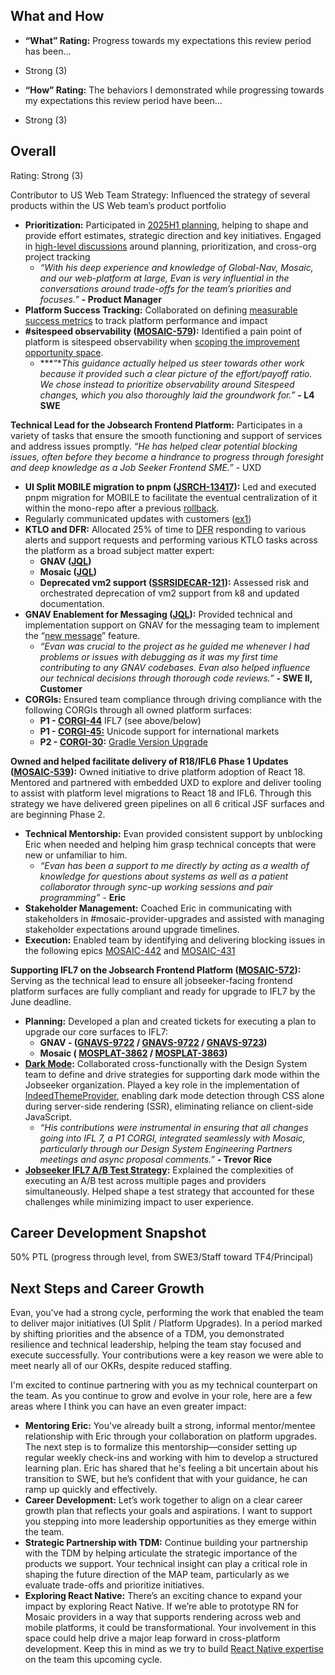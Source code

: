 ## **What and How**

* **“What” Rating:**  Progress towards my expectations this review period has been…  
* Strong (3)  
    
* **“How” Rating:** The behaviors I demonstrated while progressing towards my expectations this review period have been…  
* Strong (3)

## **Overall**

Rating: Strong (3)

Contributor to US Web Team Strategy: Influenced the strategy of several products within the US Web team’s product portfolio

* **Prioritization:** Participated in [2025H1 planning](https://docs.google.com/spreadsheets/d/1S3Osilqx6sUHQbRrfSUriC6cQMP5fGvKLqKDJJtzczY/edit?gid=0#gid=0), helping to shape and provide effort estimates, strategic direction and key initiatives. Engaged in [high-level discussions](https://docs.google.com/document/d/15z5-LBQrrc8lI7FpT8hksi78sOsb7D9x8RNBLpbrq-k/edit?tab=t.0#heading=h.fb1r2mmjpcf6) around planning, prioritization, and cross-org project tracking  
  * *“With his deep experience and knowledge of Global-Nav, Mosaic, and our web-platform at large, Evan is very influential in the conversations around trade-offs for the team’s priorities and focuses.”* **\- Product Manager**  
* **Platform Success Tracking:** Collaborated on defining [measurable success metrics](https://docs.google.com/document/d/1lVYuMy56sZNh8qS9oRA_W0CN6tX_RISOFkm6Q7UulN4/edit?tab=t.0#heading=h.2yfj5rsaumxi) to track platform performance and impact  
* **\#sitespeed observability ([MOSAIC-579](https://indeed.atlassian.net/browse/MOSAIC-579)):** Identified a pain point of platform is sitespeed observability when [scoping the improvement opportunity space](https://docs.google.com/document/d/1r7IxWmRVGRibdBcShTOFR3xRC5SFC0vdExhEFPq1vvM/edit?tab=t.0#heading=h.yic9hnfmm65l).  
  * ***“**This guidance actually helped us steer towards other work because it provided such a clear picture of the effort/payoff ratio. We chose instead to prioritize observability around Sitespeed changes, which you also thoroughly laid the groundwork for.”* **\- L4 SWE**

**Technical Lead for the Jobsearch Frontend Platform:** Participates in a variety of tasks that ensure the smooth functioning and support of services and address issues promptly.  *“He has helped clear potential blocking issues, often before they become a hindrance to progress through foresight and deep knowledge as a Job Seeker Frontend SME.”* \- UXD

* **UI Split MOBILE migration to pnpm ([JSRCH-13417](https://indeed.atlassian.net/browse/JSRCH-13417)):**  Led and executed pnpm migration for MOBILE to facilitate the eventual centralization of it within the mono-repo after a previous [rollback](https://indeed-pte.slack.com/archives/C06V9MVDN4X/p1732128726458959).    
* Regularly communicated updates with customers ([ex1](https://indeed-pte.slack.com/archives/C06V9MVDN4X/p1736451257266929))  
* **KTLO and DFR:** Allocated 25% of time to [DFR](https://docs.google.com/document/d/1ztaoeHeSfRshDf3x43AEEe3QoHfaDruqhYRSqQtpk3M/edit#heading=h.bxv87qoorp68) responding to various alerts and support requests and performing various KTLO tasks across the platform as a broad subject matter expert:  
  * **GNAV ([JQL](https://link.indeed.tech/34RFE4))**  
  * **Mosaic ([JQL](https://link.indeed.tech/TRGXPA))**  
  * **Deprecated vm2 support ([SSRSIDECAR-121](https://indeed.atlassian.net/browse/SSRSIDECAR-121)):** Assessed risk and orchestrated deprecation of vm2 support from k8 and updated documentation.  
* **GNAV Enablement for Messaging ([JQL](https://indeed.atlassian.net/jira/software/c/projects/GNAV/issues/GNAVS-9754?filter=allissues&jql=assignee%20%3D%20640bcc917c30bbd6b342e4d0%20AND%20project%20in%20%28GNAV%2C%20GNAVS%29%20order%20by%20created%20DESC)):** Provided technical and implementation support on GNAV for the messaging team to implement the “[new message](https://indeed.atlassian.net/browse/MMBLUE-46)” feature.  
  * *“Evan was crucial to the project as he guided me whenever I had problems or issues with debugging as it was my first time contributing to any GNAV codebases. Evan also helped influence our technical decisions through thorough code reviews.”* **\- SWE II, Customer**  
* **CORGIs:** Ensured team compliance through driving compliance with the following CORGIs through all owned platform surfaces:  
  * **P1 \- [CORGI-44](https://indeed.atlassian.net/browse/CORGI-44)** IFL7 (see above/below)  
  * **P1 \- [CORGI-45:](https://indeed.atlassian.net/browse/CORGI-45)** Unicode support for international markets  
  * **P2 \- [CORGI-30](https://indeed.atlassian.net/browse/CORGI-30):** [Gradle Version Upgrade](https://idash.sandbox.indeed.net/workspace/73717/dashboard)

**Owned and helped facilitate delivery of  R18/IFL6 Phase 1 Updates ([MOSAIC-539](https://indeed.atlassian.net/browse/MOSAIC-539)):**  Owned initiative to drive platform adoption of React 18\.  Mentored and partnered with embedded UXD to explore and deliver tooling to assist with platform level migrations to React 18 and IFL6.  Through this strategy we have delivered green pipelines on all 6 critical JSF surfaces and are beginning Phase 2\.

* **Technical Mentorship:** Evan provided consistent support by unblocking Eric when needed and helping him grasp technical concepts that were new or unfamiliar to him.    
  * *“Evan has been a support to me directly by acting as a wealth of knowledge for questions about systems as well as a patient collaborator through sync-up working sessions and pair programming”* \- **Eric**  
* **Stakeholder Management:** Coached Eric in communicating with stakeholders in \#mosaic-provider-upgrades and assisted with managing stakeholder expectations around upgrade timelines.  
* **Execution:** Enabled team by identifying and delivering blocking issues in the following epics [MOSAIC-442](https://indeed.atlassian.net/browse/MOSAIC-442) and [MOSAIC-431](https://indeed.atlassian.net/browse/MOSAIC-431)

**Supporting IFL7 on the Jobsearch Frontend Platform ([MOSAIC-572](https://indeed.atlassian.net/browse/MOSAIC-572)):** Serving as the technical lead to ensure all jobseeker-facing frontend platform surfaces are fully compliant and ready for upgrade to IFL7 by the June deadline.

* **Planning:** Developed a plan and created tickets for executing a plan to upgrade our core surfaces to IFL7:  
  * **GNAV \- ([GNAVS-9722](https://indeed.atlassian.net/browse/GNAVS-9722) / [GNAVS-9722](https://indeed.atlassian.net/browse/GNAVS-9722) / [GNAVS-9723](https://indeed.atlassian.net/browse/GNAVS-9723))**  
  * **Mosaic ( [MOSPLAT-3862](https://indeed.atlassian.net/browse/MOSPLAT-3862) / [MOSPLAT-3863](https://indeed.atlassian.net/browse/MOSPLAT-3863))**  
* [**Dark Mode**](https://docs.google.com/document/d/19Zv2p1VDOJMHdFATtPINcByiM2KE6Z3qILi3AtEpgpE/edit?pli=1&disco=AAABcBLk5Mc)**:** Collaborated cross-functionally with the Design System team to define and drive strategies for supporting dark mode within the Jobseeker organization. Played a key role in the implementation of [IndeedThemeProvider](https://docs.google.com/document/d/1S8Vw_2peP6l_TQp2vetg5jXdFsGJXgMIGDr92qyzMco/edit?tab=t.csyu7ps5mb15#heading=h.ow3suwg1dw78), enabling dark mode detection through CSS alone during server-side rendering (SSR), eliminating reliance on client-side JavaScript.  
  * *“His contributions were instrumental in ensuring that all changes going into IFL 7, a P1 CORGI, integrated seamlessly with Mosaic, particularly through our Design System Engineering Partners meetings and async proposal comments.”* **\- Trevor Rice**  
* [**Jobseeker IFL7 A/B Test Strategy**](https://docs.google.com/document/d/1p0wEPoPRI9BGpiAXGorxBuUUamo6GGXEi3jCHxVhMPE/edit?tab=t.0#heading=h.sl8a7qrntalt)**:** Explained the complexities of executing an A/B test across multiple pages and providers simultaneously. Helped shape a test strategy that accounted for these challenges while minimizing impact to user experience.

## **Career Development Snapshot**

50% PTL (progress through level, from SWE3/Staff toward TF4/Principal)

## **Next Steps and Career Growth**

Evan, you've had a strong cycle, performing the work that enabled the team to deliver major initiatives (UI Split / Platform Upgrades). In a period marked by shifting priorities and the absence of a TDM, you demonstrated resilience and technical leadership, helping the team stay focused and execute successfully. Your contributions were a key reason we were able to meet nearly all of our OKRs, despite reduced staffing.

I'm excited to continue partnering with you as my technical counterpart on the team. As you continue to grow and evolve in your role, here are a few areas where I think you can have an even greater impact:

* **Mentoring Eric:** You've already built a strong, informal mentor/mentee relationship with Eric through your collaboration on platform upgrades. The next step is to formalize this mentorship—consider setting up regular weekly check-ins and working with him to develop a structured learning plan. Eric has shared that he's feeling a bit uncertain about his transition to SWE, but he’s confident that with your guidance, he can ramp up quickly and effectively.  
* **Career Development:**  Let’s work together to align on a clear career growth plan that reflects your goals and aspirations. I want to support you stepping into more leadership opportunities as they emerge within the team.  
* **Strategic Partnership with TDM:** Continue building your partnership with the TDM by helping articulate the strategic importance of the products we support. Your technical insight can play a critical role in shaping the future direction of the MAP team, particularly as we evaluate trade-offs and prioritize initiatives.  
* **Exploring React Native:** There’s an exciting chance to expand your impact by exploring React Native. If we’re able to prototype RN for Mosaic providers in a way that supports rendering across web and mobile platforms, it could be transformational. Your involvement in this space could help drive a major leap forward in cross-platform development.  Keep this in mind as we try to build [React Native expertise](https://docs.google.com/document/d/1WOCeOaxR6iIdp1wfoFHKneRJRbO0d5kGdLKiniCo6Ng/edit?tab=t.0#heading=h.i3hz0uv2uocl) on the team this upcoming cycle.


